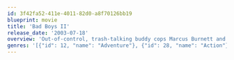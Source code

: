 ```yaml
---
id: 3f42fa52-411e-4011-82d0-a8f70126bb19
blueprint: movie
title: 'Bad Boys II'
release_date: '2003-07-18'
overview: 'Out-of-control, trash-talking buddy cops Marcus Burnett and Mike Lowrey of the Miami Narcotics Task Force reunite, and bullets fly, cars crash and laughs explode as they pursue a whacked-out drug lord from the streets of Miami to the barrios of Cuba. But the real fireworks result when Marcus discovers that playboy Mike is secretly romancing Marcus’ sexy sister.'
genres: '[{"id": 12, "name": "Adventure"}, {"id": 28, "name": "Action"}, {"id": 35, "name": "Comedy"}, {"id": 53, "name": "Thriller"}, {"id": 80, "name": "Crime"}]'
---
```

